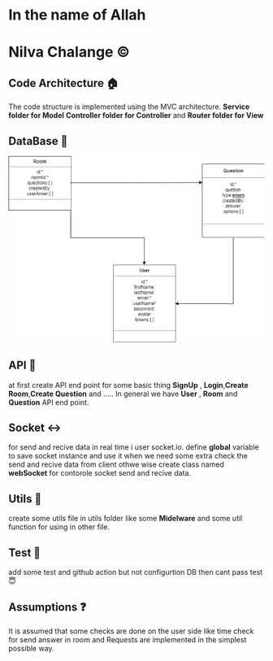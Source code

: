 # In the name of Allah

# Nilva Chalange ©

[link]: (https://github.com/nilva-challenge/Node-Nilivia)

## Code Architecture 🏠

The code structure is implemented using the MVC architecture.
**Service folder for Model**
**Controller folder for Controller** and
**Router folder for View**

## DataBase 🔐

![Basic DB Model](https://github.com/johnPractice/nilva_chalange/blob/dev/DB/DB.png)

## API 🏹

at first create API end point for some basic thing **SignUp** , **Login**,**Create Room**,**Create Question** and .....
In general we have **User** , **Room** and **Question** API end point.

## Socket ↔

for send and recive data in real time i user socket.io.
define **global** variable to save socket instance and use it when we need some extra check the send and recive data from client othwe wise create class named **webSocket** for contorole socket send and recive data.

## Utils 🔧

create some utils file in utils folder like some **Midelware** and some util function for using in other file.

## Test 🧪

add some test and github action but not configurtion DB then cant pass test 😇

## Assumptions ❓

It is assumed that some checks are done on the user side like time check for send answer in room and Requests are implemented in the simplest possible way.
